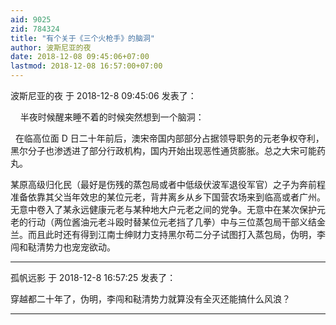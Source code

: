 ```yaml
---
aid: 9025
zid: 784324
title: "有个关于《三个火枪手》的脑洞"
author: 波斯尼亚的夜
date: 2018-12-08 09:45:06+07:00
lastmod: 2018-12-08 16:57:00+07:00
---
```


波斯尼亚的夜 于 2018-12-8 09:45:06 发表了：

&nbsp; &nbsp; 半夜时候醒来睡不着的时候突然想到一个脑洞：

&nbsp;&nbsp;在临高位面 D 日二十年前后，澳宋帝国内部部分占据领导职务的元老争权夺利，黑尔分子也渗透进了部分行政机构，国内开始出现恶性通货膨胀。总之大宋可能药丸。

某原高级归化民（最好是伤残的蒸包局或者中低级伏波军退役军官）之子为奔前程准备依靠其父当年效忠的某位元老，背井离乡从乡下国营农场来到临高或者广州。无意中卷入了某永远健康元老与某种地大户元老之间的党争。无意中在某次保护元老的行动（两位酱油元老斗殴时替某位元老挡了几拳）中与三位蒸包局干部义结金兰。而且此时还有得到江南士绅财力支持黑尔苟二分子试图打入蒸包局，伪明，李闯和鞑清势力也宠宠欲动。

---

孤帆远影 于 2018-12-8 16:57:25 发表了：

穿越都二十年了，伪明，李闯和鞑清势力就算没有全灭还能搞什么风浪？

---
